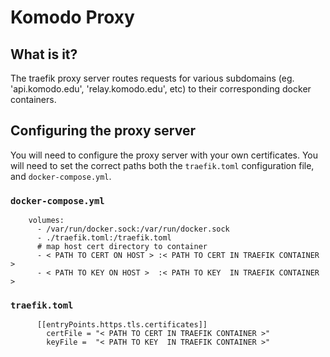 # Komodo Proxy 

## What is it? 
The traefik proxy server routes requests for various subdomains (eg. 'api.komodo.edu', 'relay.komodo.edu', etc) to their corresponding docker containers.

## Configuring the proxy server
You will need to configure the proxy server with your own certificates. You will need to set the correct paths both the `traefik.toml` configuration file, and `docker-compose.yml`. 

### `docker-compose.yml`
```
    volumes:
      - /var/run/docker.sock:/var/run/docker.sock
      - ./traefik.toml:/traefik.toml
      # map host cert directory to container
      - < PATH TO CERT ON HOST > :< PATH TO CERT IN TRAEFIK CONTAINER >
      - < PATH TO KEY ON HOST >  :< PATH TO KEY  IN TRAEFIK CONTAINER >
```

### `traefik.toml`
```
      [[entryPoints.https.tls.certificates]]
        certFile = "< PATH TO CERT IN TRAEFIK CONTAINER >"
        keyFile =  "< PATH TO KEY  IN TRAEFIK CONTAINER >"
```